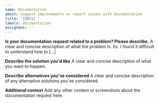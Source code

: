 ```yaml
---
name: Documentation
about: Suggest improvements or report issues with documentation
title: '[DOCS] '
labels: documentation
assignees: ''
---
```


**Is your documentation request related to a problem? Please describe.**
A clear and concise description of what the problem is. Ex. I found it difficult to understand how to [...]

**Describe the solution you'd like**
A clear and concise description of what you want to happen.

**Describe alternatives you've considered**
A clear and concise description of any alternative solutions you've considered.

**Additional context**
Add any other context or screenshots about the documentation request here.
